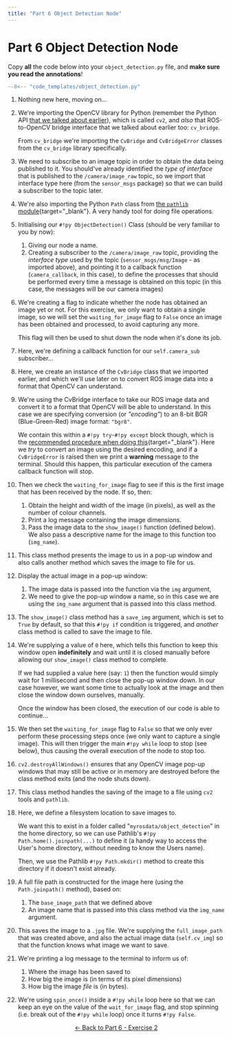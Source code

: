 ```yaml
---  
title: "Part 6 Object Detection Node"  
---
```


# Part 6 Object Detection Node

Copy **all** the code below into your `object_detection.py` file, and **make sure you read the annotations**!

```py title="object_detection.py"
--8<-- "code_templates/object_detection.py"
```

1. Nothing new here, moving on...
   
2. We're importing the OpenCV library for Python (remember the Python API [that we talked about earlier](../part6.md#opencv)), which is called `cv2`, and *also* that ROS-to-OpenCV bridge interface that we talked about earlier too: `cv_bridge`.

    From `cv_bridge` we're importing the `CvBridge` and `CvBridgeError` classes from the `cv_bridge` library specifically.

3. We need to subscribe to an image topic in order to obtain the data being published to it. You should've already identified the *type of interface* that is published to the `/camera/image_raw` topic, so we import that interface type here (from the `sensor_msgs` package) so that we can build a subscriber to the topic later.

4. We're also importing the Python `Path` class from [the `pathlib` module](https://docs.python.org/3/library/pathlib.html){target="_blank"}. A very handy tool for doing file operations.

5. Initialising our `#!py ObjectDetection()` Class (should be very familiar to you by now):
    1. Giving our node a name.
    1. Creating a subscriber to the `/camera/image_raw` topic, providing the *interface type* used by the topic (`sensor_msgs/msg/Image` - as imported above), and pointing it to a callback function (`camera_callback`, in this case), to define the processes that should be performed every time a message is obtained on this topic (in this case, the messages will be our camera images)

6. We're creating a flag to indicate whether the node has obtained an image yet or not. For this exercise, we only want to obtain a single image, so we will set the `waiting_for_image` flag to `False` once an image has been obtained and processed, to avoid capturing any more. 

    This flag will then be used to shut down the node when it's done its job.

7. Here, we're defining a callback function for our `self.camera_sub` subscriber...

8. Here, we create an instance of the `CvBridge` class that we imported earlier, and which we'll use later on to convert ROS image data into a format that OpenCV can understand.

9. We're using the CvBridge interface to take our ROS image data and convert it to a format that OpenCV will be able to understand.  In this case we are specifying conversion (or *"encoding"*) to an 8-bit BGR (Blue-Green-Red) image format: `"bgr8"`.
        
    We contain this within a `#!py try`-`#!py except` block though, which is the [recommended procedure when doing this](http://wiki.ros.org/cv_bridge/Tutorials/ConvertingBetweenROSImagesAndOpenCVImagesPython){target="_blank"}.  Here we *try* to convert an image using the desired encoding, and if a `CvBridgeError` is raised then we print a **warning** message to the terminal.  Should this happen, this particular execution of the camera callback function will stop.

10. Then we check the `waiting_for_image` flag to see if this is the first image that has been received by the node.  If so, then:

    1. Obtain the height and width of the image (in pixels), as well as the number of colour channels.
    1. Print a log message containing the image dimensions.
    1. Pass the image data to the `show_image()` function (defined below). We also pass a descriptive name for the image to this function too (`img_name`).
    
11. This class method presents the image to us in a pop-up window and also calls another method which saves the image to file for us.    
    
12. Display the actual image in a pop-up window:

    1. The image data is passed into the function via the `img` argument,
    1. We need to give the pop-up window a name, so in this case we are using the `img_name` argument that is passed into this class method.
    
13. The `show_image()` class method has a `save_img` argument, which is set to `True` by default, so that this `#!py if` condition is triggered, and *another* class method is called to save the image to file.    

14. We're supplying a value of `0` here, which tells this function to keep this window open **indefinitely** and wait until it is closed manually before allowing our `show_image()` class method to complete.
    
    If we had supplied a value here (say: `1`) then the function would simply wait for 1 millisecond and then close the pop-up window down. In our case however, we want some time to actually look at the image and then close the window down ourselves, manually. 
    
    Once the window has been closed, the execution of our code is able to continue...    

15. We then set the `waiting_for_image` flag to `False` so that we only ever perform these processing steps once (we only want to capture a single image).  This will then trigger the main `#!py while` loop to stop (see below), thus causing the overall execution of the node to stop too.

16. `cv2.destroyAllWindows()` ensures that any OpenCV image pop-up windows that may still be active or in memory are destroyed before the class method exits (and the node shuts down).     

17. This class method handles the saving of the image to a file using `cv2` tools and `pathlib`.
    
18. Here, we define a filesystem location to save images to. 
    
    We want this to exist in a folder called "`myrosdata/object_detection`" in the home directory, so we can use Pathlib's `#!py Path.home().joinpath(...)` to define it (a handy way to access the User's home directory, without needing to know the Users name).
    
    Then, we use the Pathlib `#!py Path.mkdir()` method to create this directory if it doesn't exist already.    
    
19. A full file path is constructed for the image here (using the `Path.joinpath()` method), based on:
        
    1. The `base_image_path` that we defined above 
    1. An image name that is passed into this class method via the `img_name` argument.

20. This saves the image to a `.jpg` file.  We're supplying the `full_image_path` that was created above, and also the actual image data (`self.cv_img`) so that the function knows what image we want to save.

21. We're printing a log message to the terminal to inform us of:

    1. Where the image has been saved to
    1. How big the image is (in terms of its pixel dimensions)
    1. How big the image *file* is (in bytes).

22. We're using `spin_once()` inside a `#!py while` loop here so that we can keep an eye on the value of the `wait_for_image` flag, and stop spinning (i.e. break out of the `#!py while` loop) once it turns `#!py False`.
    
<p align="center">
  <a href="../../part6#ex2_ret">&#8592; Back to Part 6 - Exercise 2</a>
</p>